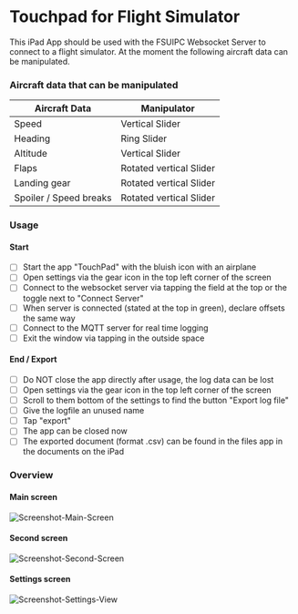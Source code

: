 # Touchpad for Flight Simulator
This iPad App should be used with the FSUIPC Websocket Server to connect to a flight simulator. At the moment the following aircraft data can be manipulated.

### Aircraft data that can be manipulated

Aircraft Data  | Manipulator
------------- | -------------
Speed  | Vertical Slider
Heading  | Ring Slider
Altitude | Vertical Slider
Flaps | Rotated vertical Slider
Landing gear | Rotated vertical Slider
Spoiler / Speed breaks | Rotated vertical Slider

### Usage

#### Start
- [ ] Start the app "TouchPad" with the bluish icon with an airplane
- [ ] Open settings via the gear icon in the top left corner of the screen
- [ ] Connect to the websocket server via tapping the field at the top or the toggle next to "Connect Server"
- [ ] When server is connected (stated at the top in green), declare offsets the same way
- [ ] Connect to the MQTT server for real time logging
- [ ] Exit the window via tapping in the outside space

#### End / Export
- [ ] Do NOT close the app directly after usage, the log data can be lost
- [ ] Open settings via the gear icon in the top left corner of the screen
- [ ] Scroll to them bottom of the settings to find the button "Export log file"
- [ ] Give the logfile an unused name
- [ ] Tap "export"
- [ ] The app can be closed now
- [ ] The exported document (format .csv) can be found in the files app in the documents on the iPad

### Overview

#### Main screen
![Screenshot-Main-Screen](https://user-images.githubusercontent.com/16270691/179506437-731b492e-4ce2-4f9f-b01b-3f9a6cb4d6ab.png)

#### Second screen
![Screenshot-Second-Screen](https://user-images.githubusercontent.com/16270691/179506508-236e6482-3cc4-45dc-9688-373761b993f8.png)


#### Settings screen
![Screenshot-Settings-View](https://user-images.githubusercontent.com/16270691/179506547-28fda2ab-95a4-4056-9b0e-2e57d0f8f722.png)


